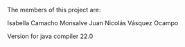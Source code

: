 The members of this project are:

Isabella Camacho Monsalve
Juan Nicolás Vásquez Ocampo

Version for java compiler 22.0
